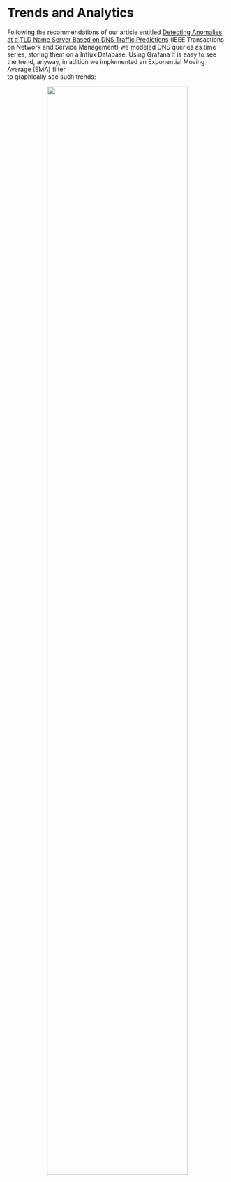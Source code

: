 # Trends and Analytics

Following the recommendations of our article entitled 
[Detecting Anomalies at a TLD Name Server Based on DNS Traffic Predictions](https://ieeexplore.ieee.org/document/9320589)
(IEEE Transactions on Network and Service Management) we modeled DNS queries as time series, storing them on a Influx Database.
Using Grafana it is easy to see the trend, anyway, in adition we implemented an Exponential Moving Average (EMA) filter  
to graphically see such trends:

<center>
<img src={{site.baseurl}}/images/ratagrafana.png width=80%>
</center>
